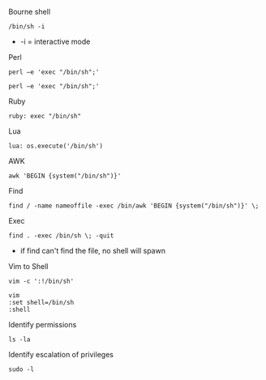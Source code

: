 Bourne shell
```shell-session
/bin/sh -i
```
- -i = interactive mode

Perl
```shell-session
perl —e 'exec "/bin/sh";'
```
```shell-session
perl —e 'exec "/bin/sh";'
```

Ruby
```shell-session
ruby: exec "/bin/sh"
```

Lua
```shell-session
lua: os.execute('/bin/sh')
```

AWK
```shell-session
awk 'BEGIN {system("/bin/sh")}'
```

Find
```shell-session
find / -name nameoffile -exec /bin/awk 'BEGIN {system("/bin/sh")}' \;
```

Exec
```shell-session
find . -exec /bin/sh \; -quit
```
- if find can't find the file, no shell will spawn

Vim to Shell
```shell-session
vim -c ':!/bin/sh'
```
```shell-session
vim
:set shell=/bin/sh
:shell
```

Identify permissions
```shell-session
ls -la
```

Identify escalation of privileges
```shell-session
sudo -l
```

